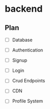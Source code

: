 # backend

## Plan

- [ ] Database
- [ ] Authentication
- [ ] Signup
- [ ] Login

- [ ] Crud Endpoints
- [ ] CDN
- [ ] Profile System
